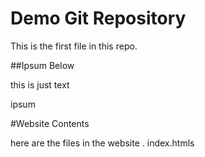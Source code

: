 # Demo Git Repository

This is the first file in this repo.

##Ipsum Below

this is just text


ipsum


#Website Contents

here  are the files in the website
. index.htmls